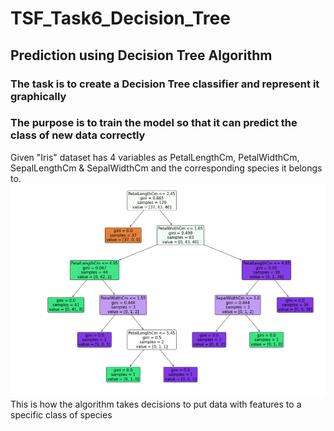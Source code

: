# TSF_Task6_Decision_Tree
## Prediction using Decision Tree Algorithm
### The task is to create a Decision Tree classifier and represent it graphically
### The purpose is to train the model so that it can predict the class of new data correctly
Given "Iris" dataset has 4 variables as PetalLengthCm, PetalWidthCm, SepalLengthCm & SepalWidthCm and the corresponding species it belongs to.
<img src="Decision Tree graph.png">
This is how the algorithm takes decisions to put data with features to a specific class of species
